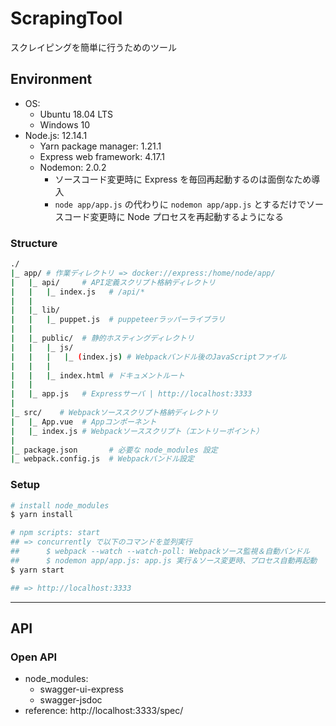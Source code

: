 # ScrapingTool

スクレイピングを簡単に行うためのツール


## Environment

- OS:
    - Ubuntu 18.04 LTS
    - Windows 10
- Node.js: 12.14.1
    - Yarn package manager: 1.21.1
    - Express web framework: 4.17.1
    - Nodemon: 2.0.2
        - ソースコード変更時に Express を毎回再起動するのは面倒なため導入
        - `node app/app.js` の代わりに `nodemon app/app.js` とするだけでソースコード変更時に Node プロセスを再起動するようになる

### Structure
```bash
./
|_ app/ # 作業ディレクトリ => docker://express:/home/node/app/
|   |_ api/     # API定義スクリプト格納ディレクトリ
|   |   |_ index.js   # /api/*
|   |
|   |_ lib/
|   |   |_ puppet.js  # puppeteerラッパーライブラリ
|   |
|   |_ public/  # 静的ホスティングディレクトリ
|   |   |_ js/
|   |   |   |_ (index.js) # Webpackバンドル後のJavaScriptファイル
|   |   |
|   |   |_ index.html # ドキュメントルート
|   |
|   |_ app.js   # Expressサーバ | http://localhost:3333
|
|_ src/    # Webpackソーススクリプト格納ディレクトリ
|   |_ App.vue  # Appコンポーネント
|   |_ index.js # Webpackソーススクリプト（エントリーポイント）
|
|_ package.json       # 必要な node_modules 設定
|_ webpack.config.js  # Webpackバンドル設定
```

### Setup
```bash
# install node_modules
$ yarn install

# npm scripts: start
## => concurrently で以下のコマンドを並列実行
##      $ webpack --watch --watch-poll: Webpackソース監視＆自動バンドル
##      $ nodemon app/app.js: app.js 実行＆ソース変更時、プロセス自動再起動
$ yarn start

## => http://localhost:3333
```

***

## API

### Open API
- node_modules:
    - swagger-ui-express
    - swagger-jsdoc
- reference: http://localhost:3333/spec/
